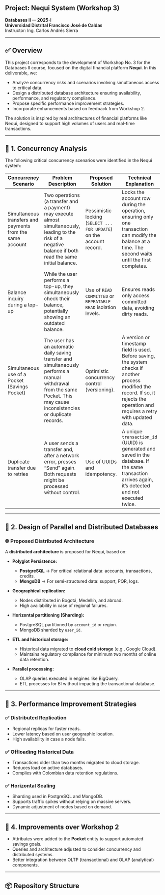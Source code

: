 ## Project: Nequi System (Workshop 3)

**Databases II — 2025-I**  
**Universidad Distrital Francisco José de Caldas**  
Instructor: Ing. Carlos Andrés Sierra  

---

## ✅ Overview

This project corresponds to the development of Workshop No. 3 for the Databases II course, focused on the digital financial platform **Nequi**. In this deliverable, we:

- Analyze concurrency risks and scenarios involving simultaneous access to critical data.
- Design a distributed database architecture ensuring availability, performance, and regulatory compliance.
- Propose specific performance improvement strategies.
- Incorporate enhancements based on feedback from Workshop 2.

The solution is inspired by real architectures of financial platforms like Nequi, designed to support high volumes of users and real-time transactions.

---

## 🔹 1. Concurrency Analysis

The following critical concurrency scenarios were identified in the Nequi system:

| Concurrency Scenario | Problem Description | Proposed Solution | Technical Explanation |
|----------------------|---------------------|-------------------|-----------------------|
| Simultaneous transfers and payments from the same account | Two operations (a transfer and a payment) may execute almost simultaneously, leading to the risk of a negative balance if both read the same initial balance. | Pessimistic locking (`SELECT ... FOR UPDATE`) on the account record. | Locks the account row during the operation, ensuring only one transaction can modify the balance at a time. The second waits until the first completes. |
| Balance inquiry during a top-up | While the user performs a top-up, they simultaneously check their balance, potentially showing an outdated balance. | Use of `READ COMMITTED` or `REPEATABLE READ` isolation levels. | Ensures reads only access committed data, avoiding dirty reads. |
| Simultaneous use of a Pocket (Savings Pocket) | The user has an automatic daily saving transfer and simultaneously performs a manual withdrawal from the same Pocket. This may cause inconsistencies or duplicate records. | Optimistic concurrency control (versioning). | A version or timestamp field is used. Before saving, the system checks if another process modified the record. If so, it rejects the operation and requires a retry with updated data. |
| Duplicate transfer due to retries | A user sends a transfer and, after a network error, presses “Send” again. Both requests might be processed without control. | Use of UUIDs and idempotency. | A unique `transaction_id` (UUID) is generated and saved in the database. If the same transaction arrives again, it’s detected and not executed twice. |

---

## 🔹 2. Design of Parallel and Distributed Databases

### 🌐 Proposed Distributed Architecture

A **distributed architecture** is proposed for Nequi, based on:

- **Polyglot Persistence:**
  - **PostgreSQL** → For critical relational data: accounts, transactions, credits.
  - **MongoDB** → For semi-structured data: support, PQR, logs.

- **Geographical replication:**
  - Nodes distributed in Bogotá, Medellín, and abroad.
  - High availability in case of regional failures.

- **Horizontal partitioning (Sharding):**
  - PostgreSQL partitioned by `account_id` or region.
  - MongoDB sharded by `user_id`.

- **ETL and historical storage:**
  - Historical data migrated to **cloud cold storage** (e.g., Google Cloud).
  - Maintains regulatory compliance for minimum two months of online data retention.

- **Parallel processing:**
  - OLAP queries executed in engines like BigQuery.
  - ETL processes for BI without impacting the transactional database.

---

## 🔹 3. Performance Improvement Strategies

### ✅ Distributed Replication

- Regional replicas for faster reads.
- Lower latency based on user geographic location.
- High availability in case a node fails.

### ✅ Offloading Historical Data

- Transactions older than two months migrated to cloud storage.
- Reduces load on active databases.
- Complies with Colombian data retention regulations.

### ✅ Horizontal Scaling

- Sharding used in PostgreSQL and MongoDB.
- Supports traffic spikes without relying on massive servers.
- Dynamic adjustment of nodes based on demand.

---

## 🔹 4. Improvements over Workshop 2

- Attributes were added to the **Pocket** entity to support automated savings goals.
- Queries and architecture adjusted to consider concurrency and distributed systems.
- Better integration between OLTP (transactional) and OLAP (analytical) components.

---

## 📦 Repository Structure

